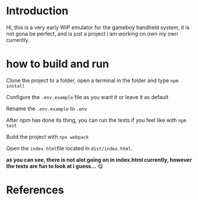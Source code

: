 # Introduction

Hi, this is a very early WIP emulator for the gameboy handheld system, it is not gona be perfect, and is just a project i am working on own my own currently.

# how to build and run

Clone the project to a folder, open a terminal in the folder and type `npm install` 

Configure the `.env.example` file as you want it or leave it as default

Rename the `.env.example` to `.env`

After npm has done its thing, you can run the tests if you feel like with `npm test`

Build the project with `npx webpack`

Open the `index.html`file located in `dist/index.html`.

**as you can see, there is not alot going on in index.html currently, however the tests are fun to look at i guess...** 😋

# References

